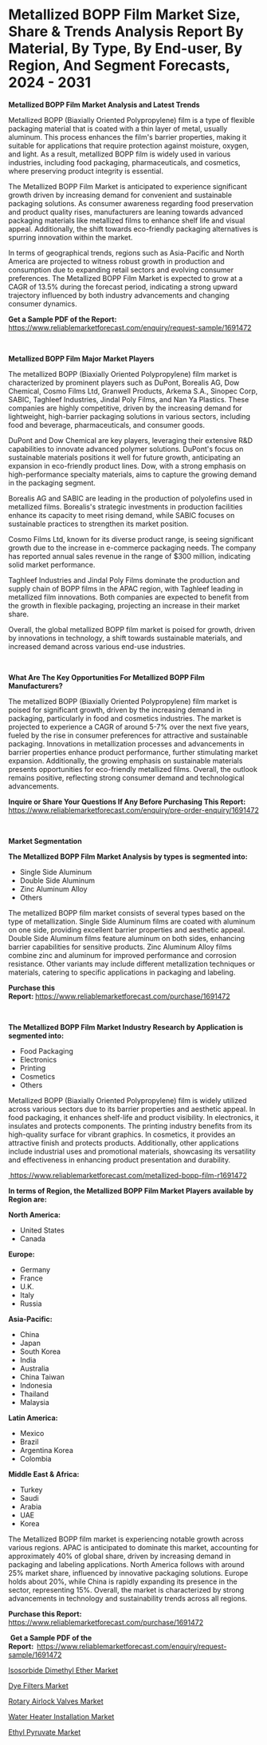 <p><h1>Metallized BOPP Film Market Size, Share & Trends Analysis Report By Material, By Type, By End-user, By Region, And Segment Forecasts, 2024 - 2031</h1></p><p><strong>Metallized BOPP Film Market Analysis and Latest Trends</strong></p>
<p><p>Metallized BOPP (Biaxially Oriented Polypropylene) film is a type of flexible packaging material that is coated with a thin layer of metal, usually aluminum. This process enhances the film's barrier properties, making it suitable for applications that require protection against moisture, oxygen, and light. As a result, metallized BOPP film is widely used in various industries, including food packaging, pharmaceuticals, and cosmetics, where preserving product integrity is essential.</p><p>The Metallized BOPP Film Market is anticipated to experience significant growth driven by increasing demand for convenient and sustainable packaging solutions. As consumer awareness regarding food preservation and product quality rises, manufacturers are leaning towards advanced packaging materials like metallized films to enhance shelf life and visual appeal. Additionally, the shift towards eco-friendly packaging alternatives is spurring innovation within the market.</p><p>In terms of geographical trends, regions such as Asia-Pacific and North America are projected to witness robust growth in production and consumption due to expanding retail sectors and evolving consumer preferences. The Metallized BOPP Film Market is expected to grow at a CAGR of 13.5% during the forecast period, indicating a strong upward trajectory influenced by both industry advancements and changing consumer dynamics.</p></p>
<p><strong>Get a Sample PDF of the Report:&nbsp;</strong> <a href="https://www.reliablemarketforecast.com/enquiry/request-sample/1691472?utm_campaign=1169&utm_medium=2&utm_source=Github&utm_content=ia&utm_term=11112024&utm_id=metallized-bopp-film">https://www.reliablemarketforecast.com/enquiry/request-sample/1691472</a></p>
<p>&nbsp;</p>
<p><strong>Metallized BOPP Film Major Market Players</strong></p>
<p><p>The metallized BOPP (Biaxially Oriented Polypropylene) film market is characterized by prominent players such as DuPont, Borealis AG, Dow Chemical, Cosmo Films Ltd, Granwell Products, Arkema S.A., Sinopec Corp, SABIC, Taghleef Industries, Jindal Poly Films, and Nan Ya Plastics. These companies are highly competitive, driven by the increasing demand for lightweight, high-barrier packaging solutions in various sectors, including food and beverage, pharmaceuticals, and consumer goods.</p><p>DuPont and Dow Chemical are key players, leveraging their extensive R&D capabilities to innovate advanced polymer solutions. DuPont's focus on sustainable materials positions it well for future growth, anticipating an expansion in eco-friendly product lines. Dow, with a strong emphasis on high-performance specialty materials, aims to capture the growing demand in the packaging segment.</p><p>Borealis AG and SABIC are leading in the production of polyolefins used in metallized films. Borealis's strategic investments in production facilities enhance its capacity to meet rising demand, while SABIC focuses on sustainable practices to strengthen its market position.</p><p>Cosmo Films Ltd, known for its diverse product range, is seeing significant growth due to the increase in e-commerce packaging needs. The company has reported annual sales revenue in the range of $300 million, indicating solid market performance.</p><p>Taghleef Industries and Jindal Poly Films dominate the production and supply chain of BOPP films in the APAC region, with Taghleef leading in metallized film innovations. Both companies are expected to benefit from the growth in flexible packaging, projecting an increase in their market share.</p><p>Overall, the global metallized BOPP film market is poised for growth, driven by innovations in technology, a shift towards sustainable materials, and increased demand across various end-use industries.</p></p>
<p>&nbsp;</p>
<p><strong>What Are The Key Opportunities For Metallized BOPP Film Manufacturers?</strong></p>
<p><p>The metallized BOPP (Biaxially Oriented Polypropylene) film market is poised for significant growth, driven by the increasing demand in packaging, particularly in food and cosmetics industries. The market is projected to experience a CAGR of around 5-7% over the next five years, fueled by the rise in consumer preferences for attractive and sustainable packaging. Innovations in metallization processes and advancements in barrier properties enhance product performance, further stimulating market expansion. Additionally, the growing emphasis on sustainable materials presents opportunities for eco-friendly metallized films. Overall, the outlook remains positive, reflecting strong consumer demand and technological advancements.</p></p>
<p><strong>Inquire or Share Your Questions If Any Before Purchasing This Report:</strong> <a href="https://www.reliablemarketforecast.com/enquiry/pre-order-enquiry/1691472?utm_campaign=1169&utm_medium=2&utm_source=Github&utm_content=ia&utm_term=11112024&utm_id=metallized-bopp-film">https://www.reliablemarketforecast.com/enquiry/pre-order-enquiry/1691472</a></p>
<p>&nbsp;</p>
<p><strong>Market Segmentation</strong></p>
<p><strong>The Metallized BOPP Film Market Analysis by types is segmented into:</strong></p>
<p><ul><li>Single Side Aluminum</li><li>Double Side Aluminum</li><li>Zinc Aluminum Alloy</li><li>Others</li></ul></p>
<p><p>The metallized BOPP film market consists of several types based on the type of metallization. Single Side Aluminum films are coated with aluminum on one side, providing excellent barrier properties and aesthetic appeal. Double Side Aluminum films feature aluminum on both sides, enhancing barrier capabilities for sensitive products. Zinc Aluminum Alloy films combine zinc and aluminum for improved performance and corrosion resistance. Other variants may include different metallization techniques or materials, catering to specific applications in packaging and labeling.</p></p>
<p><strong>Purchase this Report:&nbsp;</strong><a href="https://www.reliablemarketforecast.com/purchase/1691472?utm_campaign=1169&utm_medium=2&utm_source=Github&utm_content=ia&utm_term=11112024&utm_id=metallized-bopp-film">https://www.reliablemarketforecast.com/purchase/1691472</a></p>
<p>&nbsp;</p>
<p><strong>The Metallized BOPP Film Market Industry Research by Application is segmented into:</strong></p>
<p><ul><li>Food Packaging</li><li>Electronics</li><li>Printing</li><li>Cosmetics</li><li>Others</li></ul></p>
<p><p>Metallized BOPP (Biaxially Oriented Polypropylene) film is widely utilized across various sectors due to its barrier properties and aesthetic appeal. In food packaging, it enhances shelf-life and product visibility. In electronics, it insulates and protects components. The printing industry benefits from its high-quality surface for vibrant graphics. In cosmetics, it provides an attractive finish and protects products. Additionally, other applications include industrial uses and promotional materials, showcasing its versatility and effectiveness in enhancing product presentation and durability.</p></p>
<p><a href="https://www.reliablemarketforecast.com/metallized-bopp-film-r1691472?utm_campaign=1169&utm_medium=2&utm_source=Github&utm_content=ia&utm_term=11112024&utm_id=metallized-bopp-film">&nbsp;https://www.reliablemarketforecast.com/metallized-bopp-film-r1691472</a></p>
<p><strong>In terms of Region, the Metallized BOPP Film Market Players available by Region are:</strong></p>
<p>
    <p> <strong> North America: </strong>
        <ul>
            <li>United States</li>
            <li>Canada</li>
        </ul>
        </p> 
    <p> <strong> Europe: </strong>
        <ul>
            <li>Germany</li>
            <li>France</li>
            <li>U.K.</li>
            <li>Italy</li>
            <li>Russia</li>
        </ul>
        </p> 
    <p> <strong> Asia-Pacific: </strong>
        <ul>
            <li>China</li>
            <li>Japan</li>
            <li>South Korea</li>
            <li>India</li>
            <li>Australia</li>
            <li>China Taiwan</li>
            <li>Indonesia</li>
            <li>Thailand</li>
            <li>Malaysia</li>
        </ul>
        </p> 
    <p> <strong> Latin America: </strong>
        <ul>
            <li>Mexico</li>
            <li>Brazil</li>
            <li>Argentina Korea</li>
            <li>Colombia</li>
        </ul>
        </p> 
    <p> <strong> Middle East & Africa: </strong>
        <ul>
            <li>Turkey</li>
            <li>Saudi</li>
            <li>Arabia</li>
            <li>UAE</li>
            <li>Korea</li>
        </ul>
    </p>
    </p>
<p><p>The Metallized BOPP film market is experiencing notable growth across various regions. APAC is anticipated to dominate this market, accounting for approximately 40% of global share, driven by increasing demand in packaging and labeling applications. North America follows with around 25% market share, influenced by innovative packaging solutions. Europe holds about 20%, while China is rapidly expanding its presence in the sector, representing 15%. Overall, the market is characterized by strong advancements in technology and sustainability trends across all regions.</p></p>
<p><strong>Purchase this Report: </strong><a href="https://www.reliablemarketforecast.com/purchase/1691472?utm_campaign=1169&utm_medium=2&utm_source=Github&utm_content=ia&utm_term=11112024&utm_id=metallized-bopp-film">https://www.reliablemarketforecast.com/purchase/1691472</a></p>
<p>&nbsp;<strong>Get a Sample PDF of the Report:&nbsp;&nbsp;</strong><a href="https://www.reliablemarketforecast.com/enquiry/request-sample/1691472?utm_campaign=1169&utm_medium=2&utm_source=Github&utm_content=ia&utm_term=11112024&utm_id=metallized-bopp-film">https://www.reliablemarketforecast.com/enquiry/request-sample/1691472</a></p>
<p><strong></strong></p>
<p><p><a href="https://github.com/bailee2qhthar/Market-Research-Report-List-1/blob/main/isosorbide-dimethyl-ether-market.md?utm_campaign=1169&utm_medium=2&utm_source=Github&utm_content=ia&utm_term=11112024&utm_id=metallized-bopp-film">Isosorbide Dimethyl Ether Market</a></p><p><a href="https://www.linkedin.com/pulse/dye-filters-landscape-product-spectrum-market-trajectories-2024-2031-vzytc?utm_campaign=1169&utm_medium=2&utm_source=Github&utm_content=ia&utm_term=11112024&utm_id=metallized-bopp-film">Dye Filters Market</a></p><p><a href="https://www.linkedin.com/pulse/rotary-airlock-valves-market-matrix-applications-types-cagr-5wqhc?utm_campaign=1169&utm_medium=2&utm_source=Github&utm_content=ia&utm_term=11112024&utm_id=metallized-bopp-film">Rotary Airlock Valves Market</a></p><p><a href="https://issuu.com/reportprime-2/docs/water-heater-installation-market-si_0c37f4af397eb5?utm_campaign=1169&utm_medium=2&utm_source=Github&utm_content=ia&utm_term=11112024&utm_id=metallized-bopp-film">Water Heater Installation Market</a></p><p><a href="https://github.com/nenitafam9o0/Market-Research-Report-List-1/blob/main/ethyl-pyruvate-market.md?utm_campaign=1169&utm_medium=2&utm_source=Github&utm_content=ia&utm_term=11112024&utm_id=metallized-bopp-film">Ethyl Pyruvate Market</a></p></p>